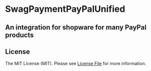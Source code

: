 # SwagPaymentPayPalUnified

## An integration for shopware for many PayPal products

## License

The MIT License (MIT). Please see [License File](LICENSE) for more information.
